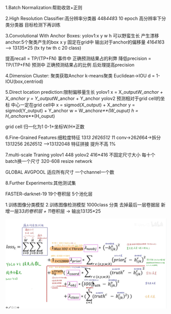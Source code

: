 1.Batch Normalization:帮助收敛+正则

2.High Resolution Classifier:高分辨率分类器 448*448*3 	10 epoch 高分辨率下分类分类器 目标检测下再训练

3.Convolutional With Anchor Boxes:
yolov1:x y w h 可以野蛮生长 产生漂移
anchor:5个聚类产生的box x y 固定在grid中 输出对于anchor的偏移量
416*416*3 ——> 13*13*5*25 (tx ty tw th c 20 class)

提高recall = TP/(TP+FN) 	事件中 正确预测结果占的利弊
降低precision = TP/(TP+FN)  预测中 正确预测结果占的比例 后处理提高precision

4.Dimension Cluster: 聚类获取Anchor k-means聚类 Euclidean->IOU
			d = 1-IOU(box,centriod)

5.Direct location prediction:限制偏移量生长
yolov1
x = X_output*W_anchor + X_anchor
y = Y_output*W_anchor + Y_anchor
yolov2 预测相对于grid cell的坐标 中心一定在grid cell中
x = sigmod(X_output) + X_anchor
y = sigmod(Y_output) + Y_anchor
w = W_anchor*e**(W_ouput)
h = H_anchor*e**(H_ouput)

grid cell 归一化为1 0-1+坐标W/H*正数

6.Fine-Grained Features:细粒度特征
13*13   26*26*512 1*1 conv->26*26*64->拆分13*13*256
		26*26*512 —>13*13*2048
		特征拼接
		提升不高 1%

7.multi-scale Traning
yolov1  448
yolov2  416*416 不固定尺寸大小 每十个batch换一个尺寸 320-608 resize network

GLOBAL AVGPOOL 适应所有尺寸 一个channel一个数

8.Further Experiments:其他测试集

FASTER-darknet-19 19个卷积层 5个池化层


1.训练图像分类模型
2.训练图像检测模型 1000class 分类
去掉最后一层卷据层 新增一层3*3的卷积层 + 1*1卷积层 -> 输出13*13*5*25

![img.png](../md_pic/yolo_v2/img.png)